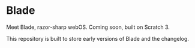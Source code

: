 # Blade
Meet Blade, razor-sharp webOS.
Coming soon, built on Scratch 3.

This repository is built to store early versions of Blade and the changelog.
